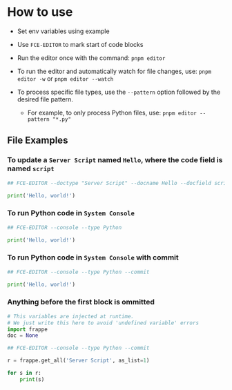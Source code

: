 # How to use

- Set env variables using example
- Use `FCE-EDITOR` to mark start of code blocks

- Run the editor once with the command: `pnpm editor`
- To run the editor and automatically watch for file changes, use: `pnpm editor -w` or `pnpm editor --watch`
- To process specific file types, use the `--pattern` option followed by the desired file pattern.
  - For example, to only process Python files, use: `pnpm editor --pattern "*.py"`

## File Examples

### To update a `Server Script` named `Hello`, where the code field is named `script`

```python
## FCE-EDITOR --doctype "Server Script" --docname Hello --docfield script

print('Hello, world!')
```

### To run Python code in `System Console`

```python
## FCE-EDITOR --console --type Python

print('Hello, world!')
```

### To run Python code in `System Console` with commit

```python
## FCE-EDITOR --console --type Python --commit

print('Hello, world!')
```

### Anything before the first block is ommitted

```python
# This variables are injected at runtime.
# We just write this here to avoid 'undefined variable' errors
import frappe
doc = None

## FCE-EDITOR --console --type Python --commit

r = frappe.get_all('Server Script', as_list=1)

for s in r:
    print(s)
```

